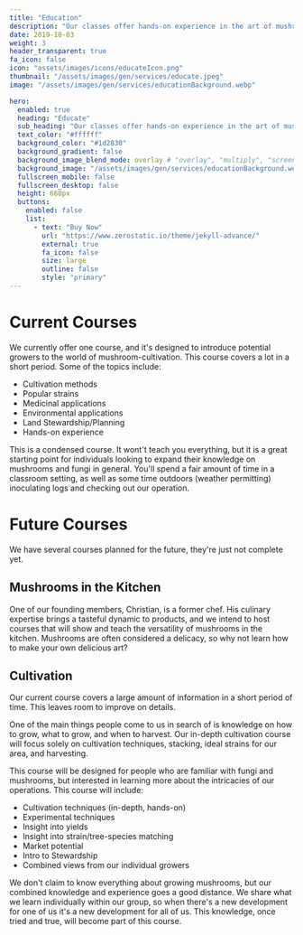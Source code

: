 ```yaml
---
title: "Education"
description: "Our classes offer hands-on experience in the art of mushroom cultivation"
date: 2019-10-03
weight: 3
header_transparent: true
fa_icon: false
icon: "assets/images/icons/educateIcon.png"
thumbnail: "/assets/images/gen/services/educate.jpeg"
image: "/assets/images/gen/services/educationBackground.webp"

hero:
  enabled: true
  heading: "Educate"
  sub_heading: "Our classes offer hands-on experience in the art of mushroom cultivation"
  text_color: "#ffffff"
  background_color: "#1d2830"
  background_gradient: false
  background_image_blend_mode: overlay # "overlay", "multiply", "screen"
  background_image: "/assets/images/gen/services/educationBackground.webp"
  fullscreen_mobile: false
  fullscreen_desktop: false
  height: 660px
  buttons:
    enabled: false
    list:
      - text: "Buy Now"
        url: "https://www.zerostatic.io/theme/jekyll-advance/"
        external: true
        fa_icon: false
        size: large
        outline: false
        style: "primary"
---
```


# Current Courses

We currently offer one course, and it's designed to introduce potential growers to the world of mushroom-cultivation. This course covers a lot in a short period. Some of the topics include:

  - Cultivation methods
  - Popular strains
  - Medicinal applications
  - Environmental applications
  - Land Stewardship/Planning
  - Hands-on experience

This is a condensed course. It wont't teach you everything, but it is a great starting point for individuals looking to expand their knowledge on mushrooms and fungi in general. You'll spend a fair amount of time in a classroom setting, as well as some time outdoors (weather permitting) inoculating logs and checking out our operation.

# Future Courses

We have several courses planned for the future, they're just not complete yet.

## Mushrooms in the Kitchen

One of our founding members, Christian, is a former chef. His culinary expertise brings a tasteful dynamic to products, and we intend to host courses that will show and teach the versatility of mushrooms in the kitchen. Mushrooms are often considered a delicacy, so why not learn how to make your own delicious art?

## Cultivation

Our current course covers a large amount of information in a short period of time. This leaves room to improve on details. 

One of the main things people come to us in search of is knowledge on how to grow, what to grow, and when to harvest. Our in-depth cultivation course will focus solely on cultivation techniques, stacking, ideal strains for our area, and harvesting.

This course will be designed for people who are familiar with fungi and mushrooms, but interested in learning more about the intricacies of our operations. This course will include:

  - Cultivation techniques (in-depth, hands-on)
  - Experimental techniques
  - Insight into yields
  - Insight into strain/tree-species matching
  - Market potential
  - Intro to Stewardship
  - Combined views from our individual growers

We don't claim to know everything about growing mushrooms, but our combined knowledge and experience goes a good distance. We share what we learn individually within our group, so when there's a new development for one of us it's a new development for all of us. This knowledge, once tried and true, will become part of this course.


<!-- ## What is Web Design?

User experience is about how a user interacts with, and experiences, a particular product, system or service. As a UX designer, you should consider the Why, What and How of product use.

{% include framework/shortcodes/figure.html src="/assets/images/gen/content/content-1.webp" title="Steve Francia" caption="Designing in Figma" alt="Photo of designing a website in Figma" link="https://figma.com" target="_blank" %} -->

<!-- ## Front-end Development

The What addresses the things people can do with a product—its functionality. Finally, the How relates to the design of functionality in an accessible and aesthetically pleasant way. UX designers start with the Why before determining the What and then, finally, the How in order to create products that users can form meaningful experiences with. In software designs, you will need to ensure the product’s “substance” comes through an existing device and offers a seamless, fluid experience.

> As a UX designer, you should consider the Why, What and How of product use.

Web designers are expected to have an awareness of usability and if their role involves creating markup then they are also expected to be up to date with web accessibility guidelines.

## Design Systems

A Design System is a set of interconnected patterns and shared practices coherently organized to aid in digital product design and development of products such as apps or websites.

{% include framework/shortcodes/youtube.html id='2M6dJ2Uynhg' %}

## Process

There are two primary jobs involved in creating a website: the web designer and web developer, who often work closely together on a website. The web designers are responsible for the visual aspect, which includes the layout, coloring and typography of a web page.

- User experience research
- Visual design and illustration
- Programming and coding -->

<!-- ![Design In Figma](/assets/images/gen/content/content-2.webp)

Web designers will also have a working knowledge of markup languages such as HTML and CSS, although the extent of their knowledge will differ from one web designer to another. -->
